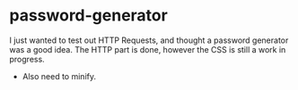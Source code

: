 # password-generator
I just wanted to test out HTTP Requests, and thought a password generator was a good idea.
The HTTP part is done, however the CSS is still a work in progress.
* Also need to minify.

